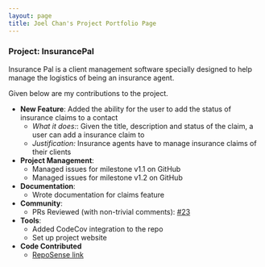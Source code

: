 ```yaml
---
layout: page
title: Joel Chan's Project Portfolio Page
---
```


### Project: InsurancePal

Insurance Pal is a client management software specially designed
to help manage the logistics of being an insurance agent.

Given below are my contributions to the project.
* **New Feature**: Added the ability for the user to add the status of insurance
claims to a contact
  * *What it does:*: Given the title, description and status of the claim, a user can add a insurance claim to 
  * *Justification:* Insurance agents have to manage insurance claims of their clients
* **Project Management**:
  * Managed issues for milestone v1.1 on GitHub
  * Managed issues for milestone v1.2 on GitHub
* **Documentation**:
  * Wrote documentation for claims feature
* **Community**:
  * PRs Reviewed (with non-trivial comments): [#23](https://github.com/AY2122S1-CS2103T-T17-4/tp/pull/23)
* **Tools**:
  * Added CodeCov integration to the repo
  * Set up project website
* **Code Contributed**
  * [RepoSense link](https://nus-cs2103-ay2122s1.github.io/tp-dashboard/?search=&sort=groupTitle&sortWithin=title&since=2021-09-17&timeframe=commit&mergegroup=&groupSelect=groupByRepos&breakdown=false&tabOpen=true&tabType=authorship&tabAuthor=JoelChanZhiYang&tabRepo=AY2122S1-CS2103T-T17-4%2Ftp%5Bmaster%5D&authorshipIsMergeGroup=false&authorshipFileTypes=docs~functional-code~test-code&authorshipIsBinaryFileTypeChecked=false)
